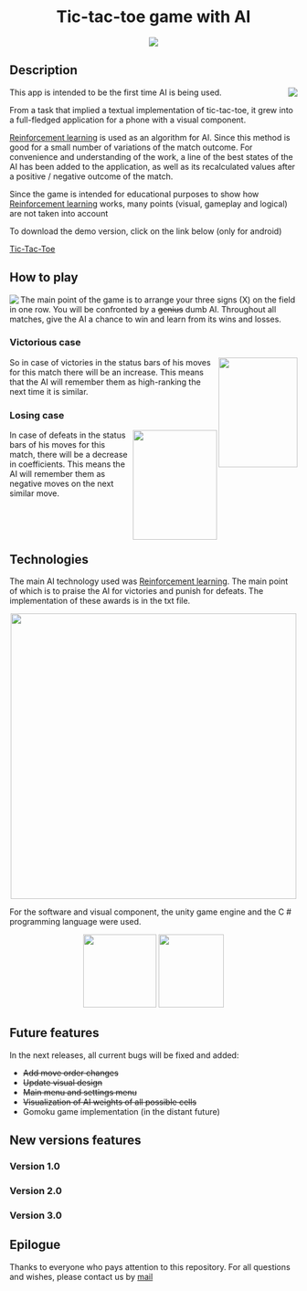 <h1 align="center">Tic-tac-toe game with AI</h1>
  
<p align="center">  <img src="https://user-images.githubusercontent.com/39067344/112275804-ac5aba00-8c88-11eb-85e6-d508bb6c2317.png"> </p>

<h2>Description</h2>

<img src="https://user-images.githubusercontent.com/39067344/112382739-e792d280-8cf4-11eb-95c4-e8e019d9b037.gif" align="right" >
<p>This app is intended to be the first time AI is being used.</p>
<p>From a task that implied a textual implementation of tic-tac-toe, it grew into a full-fledged application for a phone with a visual component.</p>
<p><a href="https://clck.ru/TtJAw">Reinforcement learning</a> is used as an algorithm for AI. Since this method is good for a small number of variations of the match outcome. For convenience and understanding of the work, a line of the best states of the AI has been added to the application, as well as its recalculated values after a positive / negative outcome of the match.</p>
<p>Since the game is intended for educational purposes to show how <a href="https://clck.ru/TtJAw">Reinforcement learning</a> works, many points (visual, gameplay and logical) are not taken into account</p>

<p>To download the demo version, click on the link below (only for android)</p>
<a href="https://github.com/Poochie18/Tic-tac-toe-AI/releases/download/0.1.0/tic-tac-toe.v0.1.0r.apk">Tic-Tac-Toe</a>

<h2>How to play</h2>

<img src="https://user-images.githubusercontent.com/39067344/112382877-101acc80-8cf5-11eb-9b19-03b9125e1448.gif" align="left">
<p>The main point of the game is to arrange your three signs (X) on the field in one row. You will be confronted by a <strike>genius</strike> dumb AI. Throughout all matches, give the AI ​​a chance to win and learn from its wins and losses.</p> 

<h3> Victorious case</h3>

<div>
<img src="https://user-images.githubusercontent.com/39067344/112382478-8f5bd080-8cf4-11eb-9d5d-ac6ac3ec8fd8.jpg"  width="138" height="192" align="right" >
<p align="left">So in case of victories in the status bars of his moves for this match there will be an increase. This means that the AI ​​will remember them as high-ranking the next time it is similar. </p>
</div>
<h3> Losing case</h3>
<div>
<img src="https://user-images.githubusercontent.com/39067344/112382504-9aaefc00-8cf4-11eb-91d0-981d62f013f6.jpg" width="147" height="192" align="right">
<p>In case of defeats in the status bars of his moves for this match, there will be a decrease in coefficients. This means the AI ​​will remember them as negative moves on the next similar move.</p>
  </div>
<br>
<br>
<br>
<h2>Technologies</h2>
<p>The main AI technology used was <a href="https://clck.ru/TtJAw">Reinforcement learning</a>. The main point of which is to praise the AI ​​for victories and punish for defeats. The implementation of these awards is in the txt file.</p>
<p align="center"> <img src="https://user-images.githubusercontent.com/39067344/112297671-dcad5300-8c9e-11eb-86d5-5a79f448f1e9.png" width="500" height="500"></p>
<p>For the software and visual component, the unity game engine and the C # programming language were used.</p>
<p align="center"> 
  <img src="https://user-images.githubusercontent.com/39067344/112299290-542fb200-8ca0-11eb-9a2a-2b882f13c08a.png" width="128" height="128">
  <img src="https://user-images.githubusercontent.com/39067344/112299320-5b56c000-8ca0-11eb-8fbf-8d59f7a66cd1.png" width="114" height="128">
</p>

<h2>Future features</h2>

<p>In the next releases, all current bugs will be fixed and added:</p>
 <ul>
  <li><strike>Add move order changes</strike></li>
  <li><strike>Updatе visual design</strike></li>
  <li><strike>Main menu and settings menu</strike></li>
  <li><strike>Visualization of AI weights of all possible cells</strike></li>
  <li>Gomoku game implementation (in the distant future)</li>
</ul>

<h2>New versions features</h2>

<h3>Version 1.0</h3>

<h3>Version 2.0</h3>

<h3>Version 3.0</h3>

<h2>Epilogue</h2>
<p>Thanks to everyone who pays attention to this repository. For all questions and wishes, please contact us by <a href="mailto:3030cocacola@gmail.com">mail</a></p>
